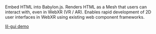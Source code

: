 Embed HTML into Babylon.js. Renders HTML as a Mesh that users can interact with,
even in WebXR (VR / AR). Enables rapid development of 2D user interfaces in
WebXR using existing web component frameworks.

[lil-gui demo](https://apowers313.github.io/bjs-xr-html-mesh/examples/lilgui.html)